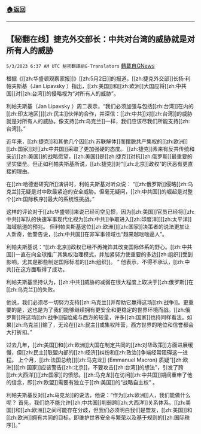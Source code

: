 ###  [:house:返回](README.md)
---


## 【秘翻在线】捷克外交部长：中共对台湾的威胁就是对所有人的威胁
`5/3/2023 6:37 AM UTC 秘密翻譯組G-Translators` [轉載自GNews](https://gnews.org/articles/1271075)

根据《[[zh:华盛顿观察家报]]》[[zh:5月2日]]的报道，[[zh:捷克外交部]]长扬·利帕夫斯基（Jan Lipavsky ）指出，[[zh:美国]]和[[zh:欧洲]]大国应将[[zh:中共国]]对[[zh:台湾]]的侵略视为“对所有人的威胁”。

利帕夫斯基（Jan Lipavsky ）周二表示，“我们必须加强与包括[[zh:台湾]]在内的[[zh:印太地区]][[zh:民主]]伙伴的合作，并深信：[[zh:中共]]对[[zh:台湾]]的威胁就是对所有人的威胁。像支持[[zh:乌克兰]]一样，我们应该尽我们所能支持[[zh:台湾]]。”

近年来，[[zh:捷克]]和其他几个因[[zh:苏联解体]]而摆脱共产集权的[[zh:欧洲]][[zh:国家]]对[[zh:中共国]]采取了更加强硬的态度。 [[zh:捷克]]素来有反共传统和亲近[[zh:美国]]的战略愿望，[[zh:美国]]是[[zh:捷克]]对抗[[zh:俄罗斯]]最重要的坚实堡垒。但正如利帕夫斯基所说，[[zh:捷克]]对“[[zh:北京]]政权”的厌恶有更直接的理由。

在[[zh:哈德逊研究所]]演讲时，利帕夫斯基对听众说： “[[zh:俄罗斯]]侵略[[zh:乌克兰]]无疑是对中欧最紧迫的安全威胁。但毫无疑问，[[zh:中共国]]的崛起是对整个[[zh:国际秩序]]最大的系统性挑战。”

这样的评论对于[[zh:华盛顿]]来说已经司空见惯，因为[[zh:美国]]官员已经将[[zh:中共]]军队的快速军事现代化视为[[zh:中共]]争取进入[[zh:印度洋]][[zh:太平洋]]海域航道的预兆。 但利帕夫斯基这位[[zh:欧洲]][[zh:国家]]决策者的说法更加让人新奇，他警告说，[[zh:中共国]]在非军事领域也“越来越咄咄逼人”。

利帕夫斯基说：“[[zh:北京]]政权已经不再掩饰其改变国际体系的野心。[[zh:中共国]]一直在向全球推广其集权治理模式，并加紧努力使重要的多边[[zh:组织]]受到影响，尤其是那些制定国际标准的[[zh:组织]]。 ” 他表示，不得不承认，[[zh:中共]]在这方面取得了成功。

利帕夫斯基坚持认为，[[zh:中共]]威胁的减弱在很大程度上取决于[[zh:俄罗斯]]在[[zh:乌克兰]]的失败。

他说，我们必须尽一切努力支持[[zh:乌克兰]]并帮助它赢得这场[[zh:战争]]。更重要的是，这也是为了我们能够继续拥有更安全和更稳定的世界环境而战。[[zh:俄罗斯]]将这场[[zh:战争]]描绘成与西方的较量，许多[[zh:国家]]也持同样看法。如果[[zh:乌克兰]]输了，无论在[[zh:民主]]或集权阵营，西方世界的地位和信誉都会大打折扣。”

过去几年，[[zh:美国]]和[[zh:欧洲]]大国在制定共同的[[zh:对华政策]]方面进展缓慢，但[[zh:民主]]联盟内部的[[zh:经济]]纠纷和[[zh:政治]]争端经常阻碍这一进程。 上个月，[[zh:法国总统]][[zh:马克龙]] (Emmanuel Macron) 质疑“[[zh:欧洲]][[zh:国家]]应该警告[[zh:北京]]，不要攻击[[zh:台湾]]的想法”，引发了跨[[zh:大西洋]][[zh:国家]]的愤怒。[[zh:马克龙]]在访问[[zh:中共国]]期间重申了他的信念，即[[zh:欧盟]]需要有独立于[[zh:美国]]的“战略自主权”  。

利帕夫斯基反对[[zh:马克龙]]的说法，他说：“作为[[zh:欧洲]]人，我们能做什么呢？ 首先，我们绝不能允许[[zh:中共国]]削弱跨[[zh:大西洋]]关系体系。[[zh:美国]]和[[zh:欧洲]]之间可能存在分歧，但我们必须明白我们是盟友，[[zh:美国]]和[[zh:欧洲]]拥有共同的目标，即维护世界安全与繁荣以及基于规则的[[zh:国际秩序]]。”
